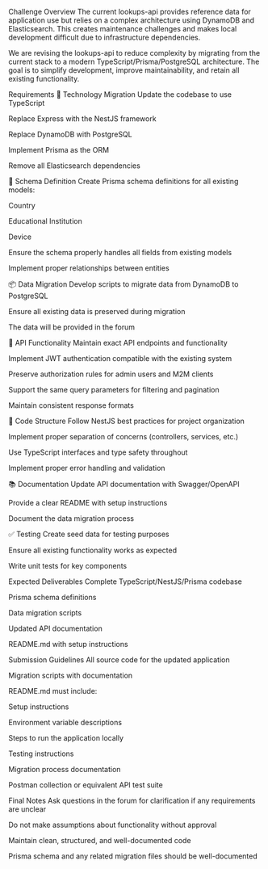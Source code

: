Challenge Overview
The current lookups-api provides reference data for application use but relies on a complex architecture using DynamoDB and Elasticsearch. This creates maintenance challenges and makes local development difficult due to infrastructure dependencies.

We are revising the lookups-api to reduce complexity by migrating from the current stack to a modern TypeScript/Prisma/PostgreSQL architecture. The goal is to simplify development, improve maintainability, and retain all existing functionality.

Requirements
🔁 Technology Migration
Update the codebase to use TypeScript

Replace Express with the NestJS framework

Replace DynamoDB with PostgreSQL

Implement Prisma as the ORM

Remove all Elasticsearch dependencies

🧩 Schema Definition
Create Prisma schema definitions for all existing models:

Country

Educational Institution

Device

Ensure the schema properly handles all fields from existing models

Implement proper relationships between entities

📦 Data Migration
Develop scripts to migrate data from DynamoDB to PostgreSQL

Ensure all existing data is preserved during migration

The data will be provided in the forum

🔐 API Functionality
Maintain exact API endpoints and functionality

Implement JWT authentication compatible with the existing system

Preserve authorization rules for admin users and M2M clients

Support the same query parameters for filtering and pagination

Maintain consistent response formats

📁 Code Structure
Follow NestJS best practices for project organization

Implement proper separation of concerns (controllers, services, etc.)

Use TypeScript interfaces and type safety throughout

Implement proper error handling and validation

📚 Documentation
Update API documentation with Swagger/OpenAPI

Provide a clear README with setup instructions

Document the data migration process

✅ Testing
Create seed data for testing purposes

Ensure all existing functionality works as expected

Write unit tests for key components

Expected Deliverables
Complete TypeScript/NestJS/Prisma codebase

Prisma schema definitions

Data migration scripts

Updated API documentation

README.md with setup instructions

Submission Guidelines
All source code for the updated application

Migration scripts with documentation

README.md must include:

Setup instructions

Environment variable descriptions

Steps to run the application locally

Testing instructions

Migration process documentation

Postman collection or equivalent API test suite

Final Notes
Ask questions in the forum for clarification if any requirements are unclear

Do not make assumptions about functionality without approval

Maintain clean, structured, and well-documented code

Prisma schema and any related migration files should be well-documented
